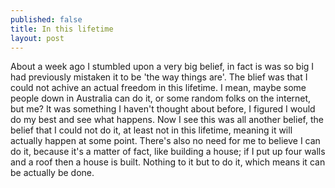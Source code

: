 ```yaml
---
published: false
title: In this lifetime
layout: post
---
```

About a week ago I stumbled upon a very big belief, in fact is was so big I had previously mistaken it to be 'the way things are'. The blief was that I could not achive an actual freedom in this lifetime. I mean, maybe some people down in Australia can do it, or some random folks on the internet, but me? It was something I haven't thought about before, I figured I would do my best and see what happens. Now I see this was all another belief, the belief that I could not do it, at least not in this lifetime, meaning it will actually happen at some point. There's also no need for me to believe I can do it, because it's a matter of fact, like building a house; if I put up four walls and a roof then a house is built. Nothing to it but to do it, which means it can be actually be done.